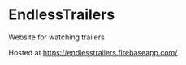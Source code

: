 # EndlessTrailers
Website for watching trailers

Hosted at https://endlesstrailers.firebaseapp.com/
